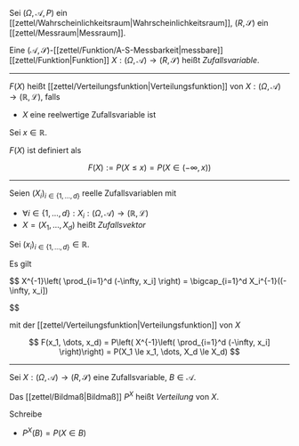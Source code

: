 Sei $(\Omega, \mathcal{A}, P)$ ein [[zettel/Wahrscheinlichkeitsraum|Wahrscheinlichkeitsraum]], $(R, \mathscr{S})$ ein [[zettel/Messraum|Messraum]].

Eine $(\mathcal{A}, \mathscr{S})$-[[zettel/Funktion/A-S-Messbarkeit|messbare]] [[zettel/Funktion|Funktion]] $X : (\Omega, \mathcal{A}) \to (R, \mathscr{S})$ heißt *Zufallsvariable*.

---

$F(X)$ heißt [[zettel/Verteilungsfunktion|Verteilungsfunktion]] von $X : (\Omega, \mathcal{A}) \to (\mathbb{R}, \mathcal{L})$, falls
- $X$ eine reelwertige Zufallsvariable ist

Sei $x \in \mathbb{R}$.

$F(X)$ ist definiert als

$$
	F(X) := P(X \le x) = P(X \in (-\infty, x))
$$

---

Seien $(X_i)_{i \in \{ 1, \dots, d \}}$ reelle Zufallsvariablen mit
- $\forall i \in \{ 1, \dots, d \} : X_i : (\Omega, \mathcal{A}) \to (\mathbb{R}, \mathcal{L})$
- $X = (X_1, \dots, X_d)$ heißt *Zufallsvektor*

Sei $(x_i)_{i \in \{ 1, \dots, d \}} \in \mathbb{R}$.

Es gilt

$$
	X^{-1}\left( \prod_{i=1}^d (-\infty, x_i] \right) = \bigcap_{i=1}^d X_i^{-1}((-\infty, x_i])

$$

mit der [[zettel/Verteilungsfunktion|Verteilungsfunktion]] von $X$

$$
	F(x_1, \dots, x_d) = P\left( X^{-1}\left( \prod_{i=1}^d (-\infty, x_i] \right)\right) = P(X_1 \le x_1, \dots, X_d \le X_d)
$$

---

Sei $X : (\Omega, \mathcal{A}) \to (R, \mathscr{S})$ eine Zufallsvariable, $B \in \mathcal{A}$.

Das [[zettel/Bildmaß|Bildmaß]] $P^X$ heißt *Verteilung* von $X$.

Schreibe
- $P^X(B) = P(X \in B)$